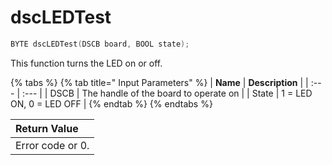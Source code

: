 # dscLEDTest

```c
BYTE dscLEDTest(DSCB board, BOOL state);
```

This function turns the LED on or off.

{% tabs %}
{% tab title=" Input Parameters" %}
| **Name** | **Description** |
| :--- | :--- |
| DSCB  | The handle of the board to operate on |
| State | 1 = LED ON, 0 = LED OFF |
{% endtab %}
{% endtabs %}

| Return Value |
| :--- |
| Error code or 0. |

